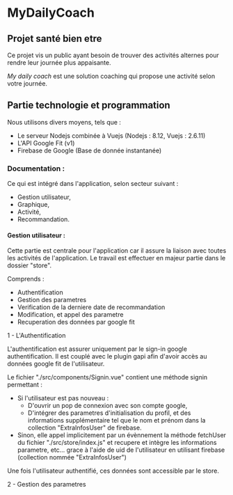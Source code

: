 # MyDailyCoach

## **Projet santé bien etre**

Ce projet vis un public ayant besoin de trouver des activités alternes pour rendre leur journée plus appaisante.

*My daily coach* est une solution coaching qui propose une activité selon votre journée.





## Partie technologie et programmation

Nous utilisons divers moyens, tels que :
- Le serveur Nodejs combinée à Vuejs (Nodejs : 8.12, Vuejs : 2.6.11)
- L'API Google Fit (v1)
- Firebase de Google (Base de donnée instantanée)

### Documentation :

Ce qui est intégré dans l'application, selon secteur suivant : 
- Gestion utilisateur,
- Graphique, 
- Activité, 
- Recommandation.

#### Gestion utilisateur :

Cette partie est centrale pour l'application car il assure la liaison avec toutes les activités de l'application.
Le travail est effectuer en majeur partie dans le dossier "store".

Comprends :
- Authentification
- Gestion des parametres
- Verification de la derniere date de recommandation
- Modification, et appel des parametre
- Recuperation des données par google fit

1 - L'Authentification

L'authentification est assurer uniquement par le sign-in google authentification. Il est couplé avec le plugin gapi afin d'avoir accès 
au données google fit de l'utilisateur.

Le fichier "./src/components/Signin.vue" contient une méthode signin permettant :
- Si l'utilisateur est pas nouveau : 
    - D'ouvrir un pop de connexion avec son compte google,
    - D'intégrer des parametres d'initialisation du profil, et des informations supplémentaire tel que le nom et prénom dans la collection "ExtraInfosUser" de firebase.
- Sinon, elle appel implicitement par un évènnement la méthode fetchUser du fichier "./src/store/index.js" et recupere et intègre les informations parametre, etc... grace à l'aide de uid de l'utilisateur en utilisant firebase (collection nommée "ExtraInfosUser")

Une fois l'utilisateur authentifié, ces données sont accessible par le store.

2 - Gestion des parametres